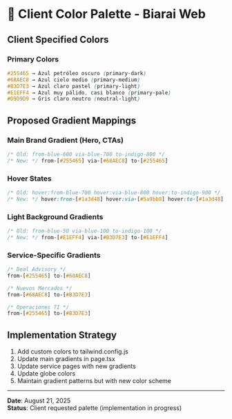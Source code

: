 # 🎨 Client Color Palette - Biarai Web

## Client Specified Colors

### Primary Colors
```css
#255465 → Azul petróleo oscuro (primary-dark)
#68AEC8 → Azul cielo medio (primary-medium) 
#B3D7E3 → Azul claro pastel (primary-light)
#E1EFF4 → Azul muy pálido, casi blanco (primary-pale)
#D9D9D9 → Gris claro neutro (neutral-light)
```

## Proposed Gradient Mappings

### Main Brand Gradient (Hero, CTAs)
```css
/* Old: from-blue-600 via-blue-700 to-indigo-800 */
/* New: */ from-[#255465] via-[#68AEC8] to-[#255465]
```

### Hover States
```css
/* Old: hover:from-blue-700 hover:via-blue-800 hover:to-indigo-900 */
/* New: */ hover:from-[#1a3d48] hover:via-[#5a9bb8] hover:to-[#1a3d48]
```

### Light Background Gradients
```css
/* Old: from-blue-50 via-blue-100 to-indigo-100 */
/* New: */ from-[#E1EFF4] via-[#B3D7E3] to-[#E1EFF4]
```

### Service-Specific Gradients
```css
/* Deal Advisory */
from-[#255465] to-[#68AEC8]

/* Nuevos Mercados */  
from-[#68AEC8] to-[#B3D7E3]

/* Operaciones TI */
from-[#255465] to-[#B3D7E3]
```

## Implementation Strategy
1. Add custom colors to tailwind.config.js
2. Update main gradients in page.tsx
3. Update service pages with new gradients
4. Update globe colors
5. Maintain gradient patterns but with new color scheme

---

**Date**: August 21, 2025  
**Status**: Client requested palette (implementation in progress)
